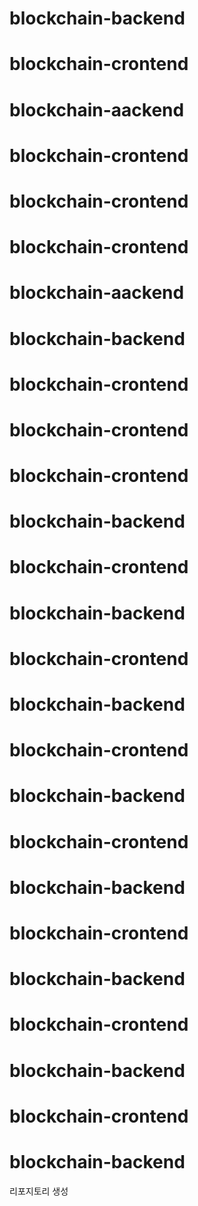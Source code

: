 # blockchain-backend

# blockchain-crontend

# blockchain-aackend

# blockchain-crontend

# blockchain-crontend

# blockchain-crontend

# blockchain-aackend

# blockchain-backend

# blockchain-crontend

# blockchain-crontend

# blockchain-crontend

# blockchain-backend

# blockchain-crontend

# blockchain-backend

# blockchain-crontend

# blockchain-backend

# blockchain-crontend

# blockchain-backend

# blockchain-crontend

# blockchain-backend

# blockchain-crontend

# blockchain-backend

# blockchain-crontend

# blockchain-backend

# blockchain-crontend

# blockchain-backend

리포지토리 생성

